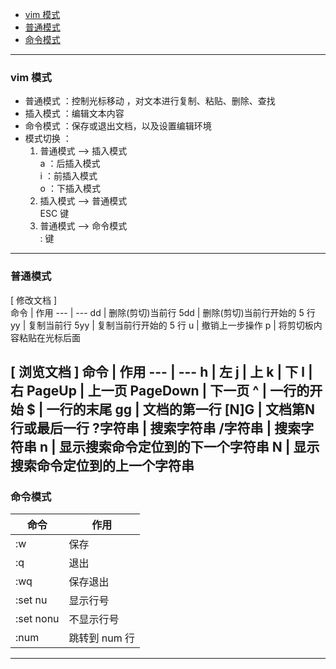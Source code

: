 <!-- TOC -->

- [vim 模式](#vim-模式)
- [普通模式](#普通模式)
- [命令模式](#命令模式)

<!-- /TOC -->

---

### vim 模式

- 普通模式 ：控制光标移动 ，对文本进行复制、粘贴、删除、查找
- 插入模式 ：编辑文本内容
- 命令模式 ：保存或退出文档，以及设置编辑环境
- 模式切换 ：
    1. 普通模式 ——> 插入模式  
        a ：后插入模式  
        i ：前插入模式  
        o ：下插入模式
    2. 插入模式 ——> 普通模式  
        ESC 键
    3. 普通模式 ——> 命令模式  
        : 键
---

### 普通模式
[ 修改文档 ]  
命令 | 作用
--- | ---
dd | 删除(剪切)当前行
5dd | 删除(剪切)当前行开始的 5 行
yy | 复制当前行
5yy | 复制当前行开始的 5 行
u | 撤销上一步操作
p | 将剪切板内容粘贴在光标后面

[ 浏览文档 ]
命令 | 作用
--- | ---
h | 左
j | 上
k | 下
l | 右
PageUp | 上一页
PageDown | 下一页
^ | 一行的开始
$ | 一行的末尾
gg | 文档的第一行
[N]G | 文档第N行或最后一行
?字符串 | 搜索字符串
/字符串 | 搜索字符串
n | 显示搜索命令定位到的下一个字符串
N | 显示搜索命令定位到的上一个字符串
---

### 命令模式
命令 | 作用
--- | ---
:w | 保存
:q | 退出
:wq | 保存退出
:set nu | 显示行号
:set nonu | 不显示行号
:num | 跳转到 num 行
---

